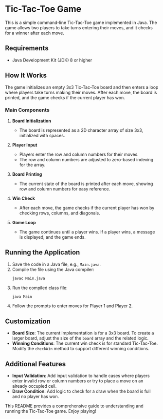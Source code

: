 # Tic-Tac-Toe Game

This is a simple command-line Tic-Tac-Toe game implemented in Java. The game allows two players to take turns entering their moves, and it checks for a winner after each move.

## Requirements

- Java Development Kit (JDK) 8 or higher

## How It Works

The game initializes an empty 3x3 Tic-Tac-Toe board and then enters a loop where players take turns making their moves. After each move, the board is printed, and the game checks if the current player has won.

### Main Components

1. **Board Initialization**
    - The board is represented as a 2D character array of size 3x3, initialized with spaces.

2. **Player Input**
    - Players enter the row and column numbers for their moves.
    - The row and column numbers are adjusted to zero-based indexing for the array.

3. **Board Printing**
    - The current state of the board is printed after each move, showing row and column numbers for easy reference.

4. **Win Check**
    - After each move, the game checks if the current player has won by checking rows, columns, and diagonals.

5. **Game Loop**
    - The game continues until a player wins. If a player wins, a message is displayed, and the game ends.

## Running the Application

1. Save the code in a Java file, e.g., `Main.java`.
2. Compile the file using the Java compiler:
    ```sh
    javac Main.java
    ```
3. Run the compiled class file:
    ```sh
    java Main
    ```
4. Follow the prompts to enter moves for Player 1 and Player 2.


## Customization

- **Board Size**: The current implementation is for a 3x3 board. To create a larger board, adjust the size of the `board` array and the related logic.
- **Winning Conditions**: The current win check is for standard Tic-Tac-Toe. Modify the `checkWin` method to support different winning conditions.

## Additional Features

- **Input Validation**: Add input validation to handle cases where players enter invalid row or column numbers or try to place a move on an already occupied cell.
- **Draw Condition**: Add logic to check for a draw when the board is full and no player has won.

This README provides a comprehensive guide to understanding and running the Tic-Tac-Toe game. Enjoy playing!
